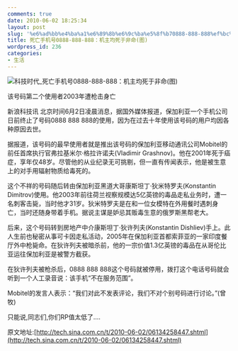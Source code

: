 ```yaml
---
comments: true
date: 2010-06-02 18:25:34
layout: post
slug: '%e6%ad%bb%e4%ba%a1%e6%89%8b%e6%9c%ba%e5%8f%b70888-888-888%ef%bc%9a%e6%9c%ba%e4%b8%bb%e5%9d%87%e6%ad%bb%e4%ba%8e%e9%9d%9e%e5%91%bd%e5%9b%be'
title: 死亡手机号0888-888-888：机主均死于非命(图)
wordpress_id: 236
categories:
- 生活
---
```


![科技时代_死亡手机号0888-888-888：机主均死于非命(图)](http://i3.sinaimg.cn/IT/U2148P2T1D4258447F13DT20100602090828.jpg)





该号码第二个使用者2003年遭枪击身亡





新浪科技讯 北京时间6月2日凌晨消息，据国外媒体报道，保加利亚一个手机公司日前终止了号码0888 888 888的使用，因为在过去十年使用该号码的用户均因各种原因去世。<!-- more -->





据报道，该号码的最早使用者就是推出该号码的保加利亚移动通讯公司Mobitel的前任首席执行官弗拉基米尔·格拉许诺夫(Vladimir Grashnov)。他在2001年死于癌症，享年仅48岁。尽管他的从业纪录无可挑剔，但一直有传闻表示，他是被生意上的对手用辐射物质给毒死的。





这个不祥的号码随后转由保加利亚黑道大哥康斯坦丁·狄米特罗夫(Konstantin Dimitrov)使用。他2003年前往荷兰视察规模达5亿英镑的毒品走私业务时，遭一名刺客击毙，当时他才31岁。狄米特罗夫是在和一位女模特在外用餐时遇刺身亡，当时还随身带着手机。据说主谋是妒忌其贩毒生意的俄罗斯黑帮老大。





后来，这个号码转到房地产中介康斯坦丁·狄许列夫(Konstantin Dishliev)手上。此人生前也秘密从事可卡因走私活动，2005年在保加利亚首都索菲亚的一家印度餐厅外中枪毙命。在狄许列夫被暗杀前，他的一宗价值1.3亿英镑的毒品在从哥伦比亚运往保加利亚是被警方截获。





在狄许列夫被枪杀后，0888 888 888这个号码就被停用，拨打这个电话号码就会听到一个人工录音说：该手机“不在服务范围”。





Mobitel的发言人表示：“我们对此不发表评论，我们不对个别号码进行讨论。”(曾牧)





  






只能说,同志们,你们RP值太低了....





  






原文地址:[http://tech.sina.com.cn/t/2010-06-02/06134258447.shtml](http://tech.sina.com.cn/t/2010-06-02/06134258447.shtml)
